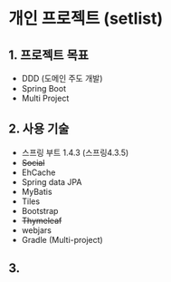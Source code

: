# 개인 프로젝트 (setlist)

## 1. 프로젝트 목표
* DDD (도메인 주도 개발) 
* Spring Boot
* Multi Project

## 2. 사용 기술
* 스프링 부트 1.4.3 (스프링4.3.5)
* ~~Social~~
* EhCache
* Spring data JPA
* MyBatis
* Tiles
* Bootstrap
* ~~Thymeleaf~~
* webjars
* Gradle (Multi-project)

## 3. 
